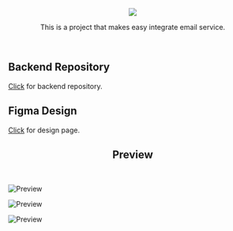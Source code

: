 <div align="center">
    <img src="https://user-images.githubusercontent.com/56169582/150584167-a9595243-97c7-41a2-8f66-2e22c8ddd91b.png" />
</div>
<p align="center">
  This is a project that makes easy integrate email service. 
</p>
<br>

## Backend Repository
[Click](https://github.com/BijanE/spacez-link-backend) for backend repository.

## Figma Design
[Click](https://www.figma.com/file/5rJZnc5YOrMM9zI0zEcgup/spacez-link?node-id=2%3A1494) for design page.

<h2 align="center">Preview</h2>

<br>

![Preview](https://user-images.githubusercontent.com/56169582/150584640-20df2ffd-9785-41cc-8647-0f406b640eb9.png)

![Preview](https://user-images.githubusercontent.com/56169582/150585057-f7d826ca-7e5d-4c2d-917f-76aac6a1aa46.png)

![Preview](https://user-images.githubusercontent.com/56169582/150585060-6073754c-d3a0-451e-8310-66d4d739c629.png)

<br>
